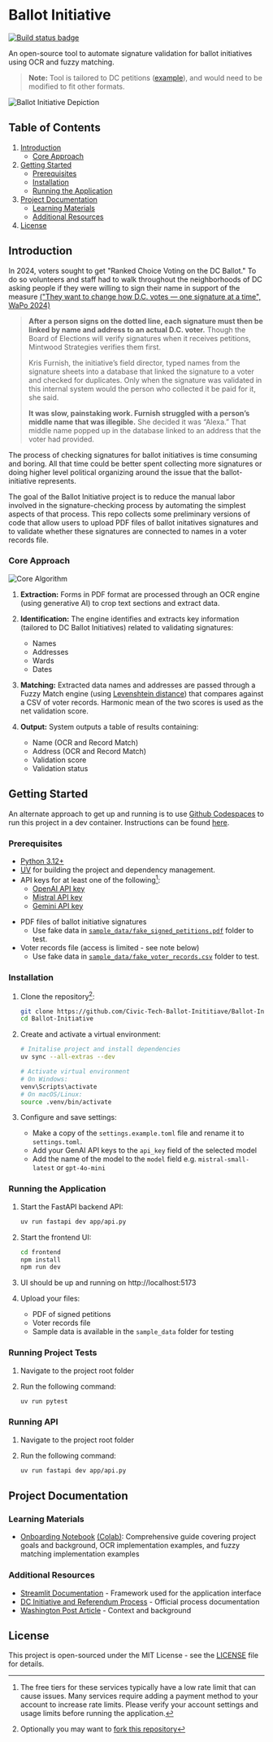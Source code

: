# Ballot Initiative

[![Build status badge](https://github.com/Civic-Tech-Ballot-Inititiave/Ballot-Initiative/actions/workflows/main.yml/badge.svg)](https://github.com/Civic-Tech-Ballot-Inititiave/Ballot-Initiative/actions/workflows/main.yml)

An open-source tool to automate signature validation for ballot initiatives using OCR and fuzzy matching.

> **Note:** Tool is tailored to DC petitions ([example](sample_data/fake_signed_petitions.pdf)), and would need to be modified to fit other formats.

![Ballot Initiative Depiction](app/streamlit-frontend.png)

## Table of Contents

1. [Introduction](#introduction)
   - [Core Approach](#core-approach)
2. [Getting Started](#getting-started)
   - [Prerequisites](#prerequisites)
   - [Installation](#installation)
   - [Running the Application](#running-the-application)
3. [Project Documentation](#project-documentation)
   - [Learning Materials](#learning-materials)
   - [Additional Resources](#additional-resources)
4. [License](#license)

## Introduction

In 2024, voters sought to get "Ranked Choice Voting on the DC Ballot." To do so volunteers and staff had to walk throughout the neighborhoods of DC asking people if they were willing to sign their name in support of the measure
[("They want to change how D.C. votes — one signature at a time", WaPo 2024)](https://www.washingtonpost.com/dc-md-va/2024/05/22/dc-voting-ballot-initiative-signatures/)

> **After a person signs on the dotted line, each signature must then be linked by name and address to an actual D.C. voter.** Though the Board of Elections will verify signatures when it receives petitions, Mintwood Strategies verifies them first.
>
> Kris Furnish, the initiative’s field director, typed names from the signature sheets into a database that linked the signature to a voter and checked for duplicates. Only when the signature was validated in this internal system would the person who collected it be paid for it, she said.
>
> **It was slow, painstaking work. Furnish struggled with a person’s middle name that was illegible.** She decided it was “Alexa.” That middle name popped up in the database linked to an address that the voter had provided.

The process of checking signatures for ballot initiatives is time consuming and boring. All that time could be better spent collecting more signatures or doing higher level political organizing around the issue that the ballot-initiative represents.

The goal of the Ballot Initiative project is to reduce the manual labor involved in the signature-checking process by automating the simplest aspects of that process. This repo collects some preliminary versions of code that allow users to upload PDF files of ballot initatives signatures and to validate whether these signatures are connected to names in a voter records file.

### Core Approach

![Core Algorithm](app/ballot_initiative_schematic.png)

1. **Extraction:** Forms in PDF format are processed through an OCR engine (using generative AI) to crop text sections and extract data.

2. **Identification:** The engine identifies and extracts key information (tailored to DC Ballot Initiatives) related to validating signatures:

   - Names
   - Addresses
   - Wards
   - Dates

3. **Matching:** Extracted data names and addresses are passed through a Fuzzy Match engine (using [Levenshtein distance](https://en.wikipedia.org/wiki/Levenshtein_distance)) that compares against a CSV of voter records. Harmonic mean of the two scores is used as the net validation score.

4. **Output:** System outputs a table of results containing:
   - Name (OCR and Record Match)
   - Address (OCR and Record Match)
   - Validation score
   - Validation status

## Getting Started

An alternate approach to get up and running is to use [Github Codespaces](https://github.com/features/codespaces) to run this project in a dev container. Instructions can be found [here](.devcontainer/Codespaces.md).

### Prerequisites

- [Python 3.12+](https://wiki.python.org/moin/BeginnersGuide/Download)
- [UV](https://docs.astral.sh/uv/getting-started/installation/) for building the project and dependency management.
- API keys for at least one of the following[^1]:
  - [OpenAI API key](https://help.openai.com/en/articles/4936850-where-do-i-find-my-openai-api-key)
  - [Mistral API key](https://docs.mistral.ai/getting-started/quickstart/)
  - [Gemini API key](https://ai.google.dev/gemini-api/docs/api-key)

[^1]: The free tiers for these services typically have a low rate limit that can cause issues. Many services require adding a payment method to your account to increase rate limits. Please verify your account settings and usage limits before running the application.

- PDF files of ballot initiative signatures
  - Use fake data in [`sample_data/fake_signed_petitions.pdf`](sample_data/fake_signed_petitions.pdf) folder to test.
- Voter records file (access is limited - see note below)
  - Use fake data in [`sample_data/fake_voter_records.csv`](sample_data/fake_voter_records.csv) folder to test.

### Installation

1. Clone the repository[^2]:

   ```bash
   git clone https://github.com/Civic-Tech-Ballot-Inititiave/Ballot-Initiative.git
   cd Ballot-Initiative
   ```

   [^2]: Optionally you may want to [fork this repository](https://github.com/Civic-Tech-Ballot-Inititiave/Ballot-Initiative/fork)

2. Create and activate a virtual environment:

   ```bash
   # Initalise project and install dependencies
   uv sync --all-extras --dev

   # Activate virtual environment
   # On Windows:
   venv\Scripts\activate
   # On macOS/Linux:
   source .venv/bin/activate
   ```

3. Configure and save settings:
   - Make a copy of the `settings.example.toml` file and rename it to `settings.toml`.
   - Add your GenAI API keys to the `api_key` field of the selected model
   - Add the name of the model to the `model` field e.g. `mistral-small-latest` or `gpt-4o-mini`

### Running the Application

1. Start the FastAPI backend API:

   ```bash
   uv run fastapi dev app/api.py
   ```

2. Start the frontend UI:

   ```bash
   cd frontend
   npm install
   npm run dev
   ```

3. UI should be up and running on http://localhost:5173

4. Upload your files:
   - PDF of signed petitions
   - Voter records file
   - Sample data is available in the `sample_data` folder for testing

### Running Project Tests

1. Navigate to the project root folder
2. Run the following command:

   ```bash
   uv run pytest
   ```

### Running API

1. Navigate to the project root folder
2. Run the following command:

   ```bash
   uv run fastapi dev app/api.py
   ```

## Project Documentation

### Learning Materials

- [Onboarding Notebook](notebooks/2025-01-20-onboarding-notebook.ipynb) [(Colab)](https://githubtocolab.com/Civic-Tech-Ballot-Inititiave/Ballot-Initiative/blob/main/notebooks/onboarding_notebook_colab.ipynb): Comprehensive guide covering project goals and background, OCR implementation examples, and fuzzy matching implementation examples

### Additional Resources

- [Streamlit Documentation](https://docs.streamlit.io/get-started) - Framework used for the application interface
- [DC Initiative and Referendum Process](https://code.dccouncil.gov/us/dc/council/code/sections/1-1001.16) - Official process documentation
- [Washington Post Article](https://www.washingtonpost.com/dc-md-va/2024/05/22/dc-voting-ballot-initiative-signatures/) - Context and background

## License

This project is open-sourced under the MIT License - see the [LICENSE](LICENSE.md) file for details.
